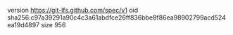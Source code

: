 version https://git-lfs.github.com/spec/v1
oid sha256:c97a39291a90c4c3a61abdfce26ff836bbe8f86ea98902799acd524ea19d4897
size 956
